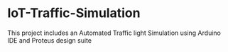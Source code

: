 # IoT-Traffic-Simulation
This project includes an Automated Traffic light Simulation using Arduino IDE and Proteus design suite
